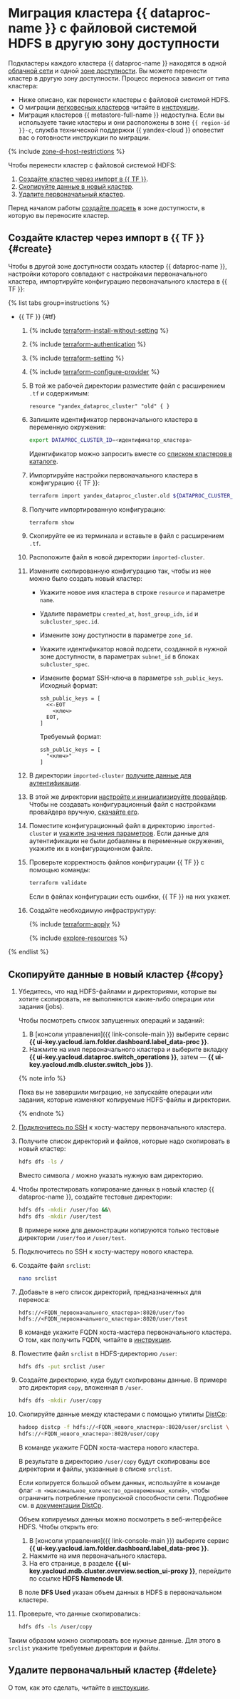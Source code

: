 # Миграция кластера {{ dataproc-name }} с файловой системой HDFS в другую зону доступности

Подкластеры каждого кластера {{ dataproc-name }} находятся в одной [облачной сети](../../../vpc/concepts/network.md#network) и одной [зоне доступности](../../../overview/concepts/geo-scope.md). Вы можете перенести кластер в другую зону доступности. Процесс переноса зависит от типа кластера:

* Ниже описано, как перенести кластеры с файловой системой HDFS.
* О миграции [легковесных кластеров](../../../data-proc/concepts/index.md#light-weight-clusters) читайте в [инструкции](../../../data-proc/operations/migration-to-an-availability-zone.md).
* Миграция кластеров {{ metastore-full-name }} недоступна. Если вы используете такие кластеры и они расположены в зоне `{{ region-id }}-c`, служба технической поддержки {{ yandex-cloud }} оповестит вас о готовности инструкции по миграции.

{% include [zone-d-host-restrictions](../../../_includes/mdb/ru-central1-d-broadwell.md) %}

Чтобы перенести кластер с файловой системой HDFS:

1. [Создайте кластер через импорт в {{ TF }}](#create).
1. [Скопируйте данные в новый кластер](#copy).
1. [Удалите первоначальный кластер](#delete).

Перед началом работы [создайте подсеть](../../../vpc/operations/subnet-create.md) в зоне доступности, в которую вы переносите кластер.

## Создайте кластер через импорт в {{ TF }} {#create}

Чтобы в другой зоне доступности создать кластер {{ dataproc-name }}, настройки которого совпадают с настройками первоначального кластера, импортируйте конфигурацию первоначального кластера в {{ TF }}:

{% list tabs group=instructions %}

* {{ TF }} {#tf}

   1. {% include [terraform-install-without-setting](../../../_includes/mdb/terraform/install-without-setting.md) %}
   1. {% include [terraform-authentication](../../../_includes/mdb/terraform/authentication.md) %}
   1. {% include [terraform-setting](../../../_includes/mdb/terraform/setting.md) %}
   1. {% include [terraform-configure-provider](../../../_includes/mdb/terraform/configure-provider.md) %}
   1. В той же рабочей директории разместите файл с расширением `.tf` и содержимым:

      ```hcl
      resource "yandex_dataproc_cluster" "old" { }
      ```

   1. Запишите идентификатор первоначального кластера в переменную окружения:

      ```bash
      export DATAPROC_CLUSTER_ID=<идентификатор_кластера>
      ```

      Идентификатор можно запросить вместе со [списком кластеров в каталоге](../../../data-proc/operations/cluster-list.md#list).

   1. Импортируйте настройки первоначального кластера в конфигурацию {{ TF }}:

      ```bash
      terraform import yandex_dataproc_cluster.old ${DATAPROC_CLUSTER_ID}
      ```

   1. Получите импортированную конфигурацию:

      ```bash
      terraform show
      ```

   1. Скопируйте ее из терминала и вставьте в файл с расширением `.tf`.
   1. Расположите файл в новой директории `imported-cluster`.
   1. Измените скопированную конфигурацию так, чтобы из нее можно было создать новый кластер:

      * Укажите новое имя кластера в строке `resource` и параметре `name`.
      * Удалите параметры `created_at`, `host_group_ids`, `id` и `subcluster_spec.id`.
      * Измените зону доступности в параметре `zone_id`.
      * Укажите идентификатор новой подсети, созданной в нужной зоне доступности, в параметрах `subnet_id` в блоках `subcluster_spec`.
      * Измените формат SSH-ключа в параметре `ssh_public_keys`. Исходный формат:

         ```hcl
         ssh_public_keys = [
           <<-EOT
             <ключ>
           EOT,
         ]
         ```

         Требуемый формат:

         ```hcl
         ssh_public_keys = [
           "<ключ>"
         ]
         ```

   1. В директории `imported-cluster` [получите данные для аутентификации](../../../tutorials/infrastructure-management/terraform-quickstart.md#get-credentials).
   1. В этой же директории [настройте и инициализируйте провайдер](../../../tutorials/infrastructure-management/terraform-quickstart.md#configure-provider). Чтобы не создавать конфигурационный файл с настройками провайдера вручную, [скачайте его](https://github.com/yandex-cloud/examples/tree/master/tutorials/terraform/provider.tf).
   1. Поместите конфигурационный файл в директорию `imported-cluster` и [укажите значения параметров](../../../tutorials/infrastructure-management/terraform-quickstart.md#configure-provider). Если данные для аутентификации не были добавлены в переменные окружения, укажите их в конфигурационном файле.
   1. Проверьте корректность файлов конфигурации {{ TF }} с помощью команды:

      ```bash
      terraform validate
      ```

      Если в файлах конфигурации есть ошибки, {{ TF }} на них укажет.

   1. Создайте необходимую инфраструктуру:

      {% include [terraform-apply](../../../_includes/mdb/terraform/apply.md) %}

      {% include [explore-resources](../../../_includes/mdb/terraform/explore-resources.md) %}

{% endlist %}

## Скопируйте данные в новый кластер {#copy}

1. Убедитесь, что над HDFS-файлами и директориями, которые вы хотите скопировать, не выполняются какие-либо операции или задания (jobs).

   Чтобы посмотреть список запущенных операций и заданий:

   1. В [консоли управления]({{ link-console-main }}) выберите сервис **{{ ui-key.yacloud.iam.folder.dashboard.label_data-proc }}**.
   1. Нажмите на имя первоначального кластера и выберите вкладку **{{ ui-key.yacloud.dataproc.switch_operations }}**, затем — **{{ ui-key.yacloud.mdb.cluster.switch_jobs }}**.

   {% note info %}

   Пока вы не завершили миграцию, не запускайте операции или задания, которые изменяют копируемые HDFS-файлы и директории.

   {% endnote %}

1. [Подключитесь по SSH](../../../data-proc/operations/connect.md#data-proc-ssh) к хосту-мастеру первоначального кластера.
1. Получите список директорий и файлов, которые надо скопировать в новый кластер:

   ```bash
   hdfs dfs -ls /
   ```

   Вместо символа `/` можно указать нужную вам директорию.

1. Чтобы протестировать копирование данных в новый кластер {{ dataproc-name }}, создайте тестовые директории:

   ```bash
   hdfs dfs -mkdir /user/foo &&\
   hdfs dfs -mkdir /user/test
   ```

   В примере ниже для демонстрации копируются только тестовые директории `/user/foo` и `/user/test`.

1. Подключитесь по SSH к хосту-мастеру нового кластера.
1. Создайте файл `srclist`:

   ```bash
   nano srclist
   ```

1. Добавьте в него список директорий, предназначенных для переноса:

   ```text
   hdfs://<FQDN_первоначального_кластера>:8020/user/foo
   hdfs://<FQDN_первоначального_кластера>:8020/user/test
   ```

   В команде укажите FQDN хоста-мастера первоначального кластера. О том, как получить FQDN, читайте в [инструкции](../../../data-proc/operations/connect.md#fqdn).

1. Поместите файл `srclist` в HDFS-директорию `/user`:

   ```bash
   hdfs dfs -put srclist /user
   ```

1. Создайте директорию, куда будут скопированы данные. В примере это директория `copy`, вложенная в `/user`.

   ```bash
   hdfs dfs -mkdir /user/copy
   ```

1. Скопируйте данные между кластерами с помощью утилиты [DistCp](https://hadoop.apache.org/docs/current/hadoop-distcp/DistCp.html):

   ```bash
   hadoop distcp -f hdfs://<FQDN_нового_кластера>:8020/user/srclist \
   hdfs://<FQDN_нового_кластера>:8020/user/copy
   ```

   В команде укажите FQDN хоста-мастера нового кластера.

   В результате в директорию `/user/copy` будут скопированы все директории и файлы, указанные в списке `srclist`.

   Если копируется большой объем данных, используйте в команде флаг `-m <максимальное_количество_одновременных_копий>`, чтобы ограничить потребление пропускной способности сети. Подробнее см. в [документации DistCp](https://hadoop.apache.org/docs/r3.2.2/hadoop-distcp/DistCp.html#Command_Line_Options).

   Объем копируемых данных можно посмотреть в веб-интерфейсе HDFS. Чтобы открыть его:

   1. В [консоли управления]({{ link-console-main }}) выберите сервис **{{ ui-key.yacloud.iam.folder.dashboard.label_data-proc }}**.
   1. Нажмите на имя первоначального кластера.
   1. На его странице, в разделе **{{ ui-key.yacloud.mdb.cluster.overview.section_ui-proxy }}**, перейдите по ссылке **HDFS Namenode UI**.

   В поле **DFS Used** указан объем данных в HDFS в первоначальном кластере.

1. Проверьте, что данные скопировались:

   ```bash
   hdfs dfs -ls /user/copy
   ```

Таким образом можно скопировать все нужные данные. Для этого в `srclist` укажите требуемые директории и файлы.

## Удалите первоначальный кластер {#delete}

О том, как это сделать, читайте в [инструкции](../../../data-proc/operations/cluster-delete.md).
